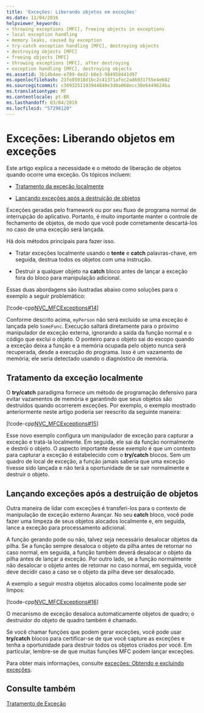 ```yaml
---
title: 'Exceções: Liberando objetos em exceções'
ms.date: 11/04/2016
helpviewer_keywords:
- throwing exceptions [MFC], freeing objects in exceptions
- local exception handling
- memory leaks, caused by exception
- try-catch exception handling [MFC], destroying objects
- destroying objects [MFC]
- freeing objects [MFC]
- throwing exceptions [MFC], after destroying
- exception handling [MFC], destroying objects
ms.assetid: 3b14b4ee-e789-4ed2-b8e3-984950441d97
ms.openlocfilehash: 23fe85018d1bc2c41371afec2ad6931755e4e682
ms.sourcegitcommit: c3093251193944840e3d0a068ecc30e6449624ba
ms.translationtype: MT
ms.contentlocale: pt-BR
ms.lasthandoff: 03/04/2019
ms.locfileid: "57298120"
---
```

# <a name="exceptions-freeing-objects-in-exceptions"></a>Exceções: Liberando objetos em exceções

Este artigo explica a necessidade e o método de liberação de objetos quando ocorre uma exceção. Os tópicos incluem:

- [Tratamento da exceção localmente](#_core_handling_the_exception_locally)

- [Lançando exceções após a destruição de objetos](#_core_throwing_exceptions_after_destroying_objects)

Exceções geradas pelo framework ou por seu fluxo de programa normal de interrupção do aplicativo. Portanto, é muito importante manter o controle de fechamento de objetos, de modo que você pode corretamente descartá-los no caso de uma exceção será lançada.

Há dois métodos principais para fazer isso.

- Tratar exceções localmente usando o **tente** e **catch** palavras-chave, em seguida, destrua todos os objetos com uma instrução.

- Destruir a qualquer objeto na **catch** bloco antes de lançar a exceção fora do bloco para manipulação adicional.

Essas duas abordagens são ilustradas abaixo como soluções para o exemplo a seguir problemático:

[!code-cpp[NVC_MFCExceptions#14](../mfc/codesnippet/cpp/exceptions-freeing-objects-in-exceptions_1.cpp)]

Conforme descrito acima, `myPerson` não será excluído se uma exceção é lançada pelo `SomeFunc`. Execução saltará diretamente para o próximo manipulador de exceção externa, ignorando a saída da função normal e o código que exclui o objeto. O ponteiro para o objeto sai do escopo quando a exceção deixa a função e a memória ocupada pelo objeto nunca será recuperada, desde a execução do programa. Isso é um vazamento de memória; ele seria detectado usando o diagnóstico de memória.

##  <a name="_core_handling_the_exception_locally"></a> Tratamento da exceção localmente

O **try/catch** paradigma fornece um método de programação defensivo para evitar vazamentos de memória e garantindo que seus objetos são destruídos quando ocorrerem exceções. Por exemplo, o exemplo mostrado anteriormente neste artigo poderia ser reescrito da seguinte maneira:

[!code-cpp[NVC_MFCExceptions#15](../mfc/codesnippet/cpp/exceptions-freeing-objects-in-exceptions_2.cpp)]

Esse novo exemplo configura um manipulador de exceção para capturar a exceção e tratá-la localmente. Em seguida, ele sai da função normalmente e destrói o objeto. O aspecto importante desse exemplo é que um contexto para capturar a exceção é estabelecido com o **try/catch** blocos. Sem um quadro de local de exceção, a função jamais saberia que uma exceção tivesse sido lançada e não terá a oportunidade de se sair normalmente e destruir o objeto.

##  <a name="_core_throwing_exceptions_after_destroying_objects"></a> Lançando exceções após a destruição de objetos

Outra maneira de lidar com exceções é transferi-los para o contexto de manipulação de exceção externo Avançar. No seu **catch** bloco, você pode fazer uma limpeza de seus objetos alocados localmente e, em seguida, lance a exceção para processamento adicional.

A função gerando pode ou não, talvez seja necessário desalocar objetos da pilha. Se a função sempre desaloca o objeto da pilha antes de retornar no caso normal, em seguida, a função também deverá desalocar o objeto da pilha antes de lançar a exceção. Por outro lado, se a função normalmente não desalocar o objeto antes de retornar no caso normal, em seguida, você deve decidir caso a caso se o objeto da pilha deve ser desalocado.

A exemplo a seguir mostra objetos alocados como localmente pode ser limpos:

[!code-cpp[NVC_MFCExceptions#16](../mfc/codesnippet/cpp/exceptions-freeing-objects-in-exceptions_3.cpp)]

O mecanismo de exceção desaloca automaticamente objetos de quadro; o destruidor do objeto de quadro também é chamado.

Se você chamar funções que podem gerar exceções, você pode usar **try/catch** blocos para certificar-se de que você capture as exceções e tenha a oportunidade para destruir todos os objetos criados por você. Em particular, lembre-se de que muitas funções MFC podem lançar exceções.

Para obter mais informações, consulte [exceções: Obtendo e excluindo exceções](../mfc/exceptions-catching-and-deleting-exceptions.md).

## <a name="see-also"></a>Consulte também

[Tratamento de Exceção](../mfc/exception-handling-in-mfc.md)
